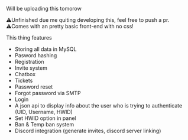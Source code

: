 Will be uploading this tomorow

⚠️Unfinished due me quiting developing this, feel free to push a pr.
⚠️Comes with an pretty basic front-end with no css!

This thing features
- Storing all data in MySQL
- Pasword hashing
- Registration
- Invite system
- Chatbox
- Tickets
- Password reset
- Forgot password via SMTP
- Login
- A json api to display info about the user who is trying to authenticate (UID, Username, HWID)
- Set HWID option in panel
- Ban & Temp ban system
- Discord integration (generate invites, discord server linking)
